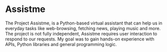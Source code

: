 # Assistme 
The Project Assistme, is a Python-based virtual assistant that can help us in everyday tasks like web-browsing, fetching news, playing music and more.
The project is not fully independent, Assistme requires user interaction to respond to our requests.
My goal was to gain hands-on experience with APIs, Python libraries and general programming logic.
